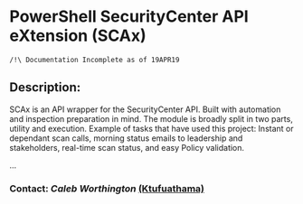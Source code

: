 # PowerShell SecurityCenter API eXtension (SCAx)
`/!\ Documentation Incomplete as of 19APR19`
## Description:
SCAx is an API wrapper for the SecurityCenter API. Built with automation and inspection preparation in mind. The module is broadly split in two parts, utility and execution. Example of tasks that have used this project: Instant or dependant scan calls, morning status emails to leadership and stakeholders, real-time scan status, and easy Policy validation.

...
### Contact: _Caleb Worthington_ [(Ktufuathama)](https://github.com/Ktufuathama/)